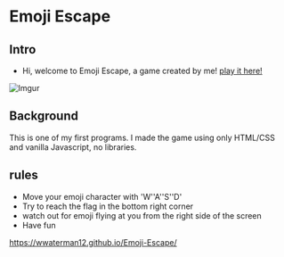 # Emoji Escape

## Intro
- Hi, welcome to Emoji Escape, a game created by me!
[play it here!](https://wwaterman12.github.io/Emoji-Escape/)

![Imgur](http://i.imgur.com/gNA9ySIs.jpg)

## Background
<p>This is one of my first programs. I made the game using only HTML/CSS and vanilla Javascript, no libraries.</p>

## rules

- Move your emoji character with 'W''A''S''D'
- Try to reach the flag in the bottom right corner
- watch out for emoji flying at you from the right side of the screen
- Have fun

<https://wwaterman12.github.io/Emoji-Escape/>
